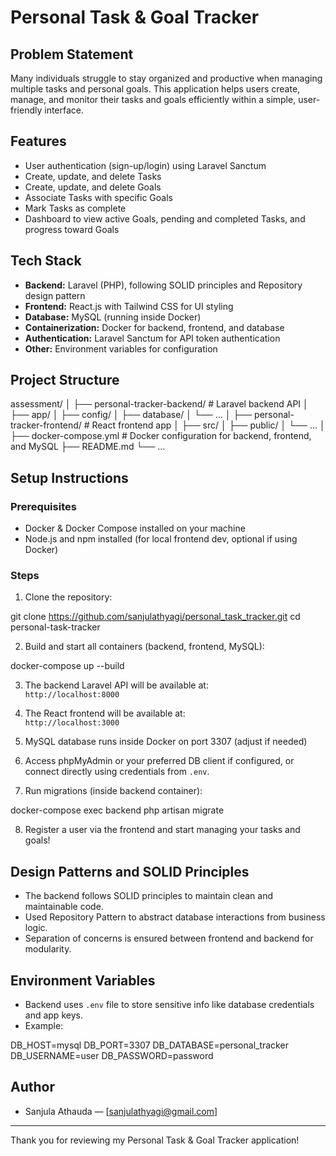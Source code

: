 # Personal Task & Goal Tracker

## Problem Statement
Many individuals struggle to stay organized and productive when managing multiple tasks and personal goals. This application helps users create, manage, and monitor their tasks and goals efficiently within a simple, user-friendly interface.

## Features
- User authentication (sign-up/login) using Laravel Sanctum
- Create, update, and delete Tasks
- Create, update, and delete Goals
- Associate Tasks with specific Goals
- Mark Tasks as complete
- Dashboard to view active Goals, pending and completed Tasks, and progress toward Goals

## Tech Stack
- **Backend:** Laravel (PHP), following SOLID principles and Repository design pattern
- **Frontend:** React.js with Tailwind CSS for UI styling
- **Database:** MySQL (running inside Docker)
- **Containerization:** Docker for backend, frontend, and database
- **Authentication:** Laravel Sanctum for API token authentication
- **Other:** Environment variables for configuration

## Project Structure
assessment/
│
├── personal-tracker-backend/ # Laravel backend API
│ ├── app/
│ ├── config/
│ ├── database/
│ └── ...
│
├── personal-tracker-frontend/ # React frontend app
│ ├── src/
│ ├── public/
│ └── ...
│
├── docker-compose.yml # Docker configuration for backend, frontend, and MySQL
├── README.md
└── ...



## Setup Instructions

### Prerequisites
- Docker & Docker Compose installed on your machine
- Node.js and npm installed (for local frontend dev, optional if using Docker)

### Steps

1. Clone the repository:

git clone https://github.com/sanjulathyagi/personal_task_tracker.git
cd personal-task-tracker


2. Build and start all containers (backend, frontend, MySQL):

docker-compose up --build

3. The backend Laravel API will be available at:  
`http://localhost:8000`

4. The React frontend will be available at:  
`http://localhost:3000`

5. MySQL database runs inside Docker on port 3307 (adjust if needed)

6. Access phpMyAdmin or your preferred DB client if configured, or connect directly using credentials from `.env`.

7. Run migrations (inside backend container):

docker-compose exec backend php artisan migrate


8. Register a user via the frontend and start managing your tasks and goals!

## Design Patterns and SOLID Principles

- The backend follows SOLID principles to maintain clean and maintainable code.
- Used Repository Pattern to abstract database interactions from business logic.
- Separation of concerns is ensured between frontend and backend for modularity.

## Environment Variables

- Backend uses `.env` file to store sensitive info like database credentials and app keys.
- Example:

DB_HOST=mysql
DB_PORT=3307
DB_DATABASE=personal_tracker
DB_USERNAME=user
DB_PASSWORD=password



## Author

- Sanjula Athauda — [sanjulathyagi@gmail.com]

---

Thank you for reviewing my Personal Task & Goal Tracker application!
